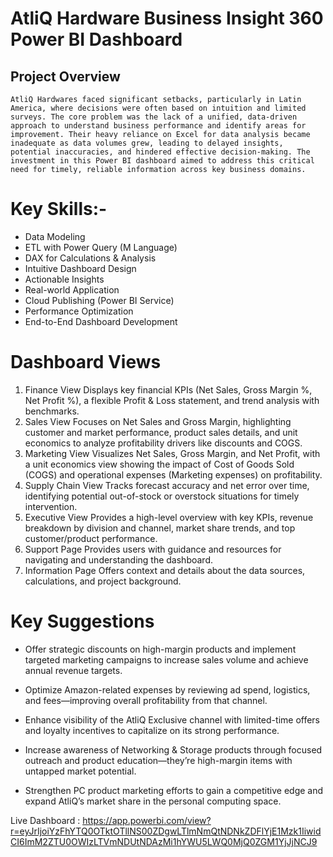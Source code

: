 # AtliQ Hardware  Business Insight 360 Power BI Dashboard

## Project Overview
	AtliQ Hardwares faced significant setbacks, particularly in Latin America, where decisions were often based on intuition and limited surveys. The core problem was the lack of a unified, data-driven approach to understand business performance and identify areas for improvement. Their heavy reliance on Excel for data analysis became inadequate as data volumes grew, leading to delayed insights, potential inaccuracies, and hindered effective decision-making. The investment in this Power BI dashboard aimed to address this critical need for timely, reliable information across key business domains.

# Key Skills:-
  
 - Data Modeling
 - ETL with Power Query (M Language)
 - DAX for Calculations & Analysis
 - Intuitive Dashboard Design
 - Actionable Insights
 - Real-world Application
 - Cloud Publishing (Power BI Service)
 - Performance Optimization
 - End-to-End Dashboard Development

 # Dashboard Views
1)	Finance View
    Displays key financial KPIs (Net Sales, Gross Margin %, Net Profit %), a flexible Profit & Loss statement, and trend analysis with benchmarks.
2)	Sales View
  	Focuses on Net Sales and Gross Margin, highlighting customer and market performance, product sales details, and unit economics to analyze profitability drivers like discounts and COGS.
3)	Marketing View
  	Visualizes Net Sales, Gross Margin, and Net Profit, with a unit economics view showing the impact of Cost of Goods Sold (COGS) and operational expenses (Marketing expenses) on profitability.
4)	Supply Chain View
  	Tracks forecast accuracy and net error over time, identifying potential out-of-stock or overstock situations for timely intervention.
5)	Executive View
  	Provides a high-level overview with key KPIs, revenue breakdown by division and channel, market share trends, and top customer/product performance.
6)	Support Page
  	Provides users with guidance and resources for navigating and understanding the dashboard.
7)	Information Page
  	Offers context and details about the data sources, calculations, and project background.

# Key Suggestions

- Offer strategic discounts on high-margin products and implement targeted marketing campaigns to increase sales volume and achieve annual revenue targets.

- Optimize Amazon-related expenses by reviewing ad spend, logistics, and fees—improving overall profitability from that channel.

- Enhance visibility of the AtliQ Exclusive channel with limited-time offers and loyalty incentives to capitalize on its strong performance.

- Increase awareness of Networking & Storage products through focused outreach and product education—they’re high-margin items with untapped market potential.

- Strengthen PC product marketing efforts to gain a competitive edge and expand AtliQ’s market share in the personal computing space.

Live Dashboard : https://app.powerbi.com/view?r=eyJrIjoiYzFhYTQ0OTktOTllNS00ZDgwLTlmNmQtNDNkZDFlYjE1Mzk1IiwidCI6ImM2ZTU0OWIzLTVmNDUtNDAzMi1hYWU5LWQ0MjQ0ZGM1YjJjNCJ9

